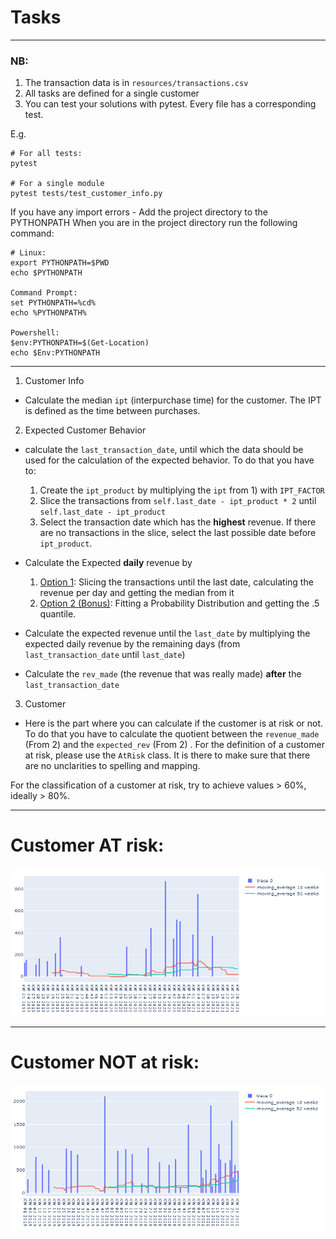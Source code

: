 # Tasks


---

###  NB:
 1. The transaction data is in `resources/transactions.csv`
 2. All tasks are defined for a single customer 
 3. You can test your solutions with pytest. Every file has a corresponding test.
  
E.g.
```
# For all tests:
pytest

# For a single module
pytest tests/test_customer_info.py
```

If you have any import errors - Add the project directory to the PYTHONPATH
When you are in the project directory run the following command:
```
# Linux: 
export PYTHONPATH=$PWD
echo $PYTHONPATH

Command Prompt: 
set PYTHONPATH=%cd%
echo %PYTHONPATH%

Powershell: 
$env:PYTHONPATH=$(Get-Location)
echo $Env:PYTHONPATH
```

---

 
1. Customer Info
 - Calculate the median `ipt` (interpurchase time) for the customer. 
 The IPT is defined as the time between purchases.

2. Expected Customer Behavior
 - calculate the `last_transaction_date`, 
 until which the data should be used for the calculation of the expected behavior.
 To do that you have to:
    1. Create the `ipt_product` by multiplying the `ipt` from 1) with `IPT_FACTOR`
    2. Slice the transactions from `self.last_date - ipt_product * 2` until `self.last_date - ipt_product`
    3. Select the transaction date which has the **highest** revenue. 
    If there are no transactions in the slice, select the last possible date before `ipt_product`.
    
 - Calculate the Expected **daily** revenue by
    1. <u>Option 1</u>: Slicing the transactions until the last date, calculating the revenue per day 
    and getting the median from it
    2. <u>Option 2 (Bonus)</u>: Fitting a Probability Distribution and getting the .5 quantile.
 
 - Calculate the expected revenue until the `last_date` by multiplying the expected daily revenue
  by the remaining days (from `last_transaction_date` until `last_date`)
  
 - Calculate the `rev_made` (the revenue that was really made) **after** the `last_transaction_date`
 
3. Customer
 - Here is the part where you can calculate if the customer is at risk or not. To do that 
  you have to calculate the quotient between the `revenue_made` (From 2) and the `expected_rev` (From 2)
. For the definition of a customer at risk, please use the `AtRisk` class. It is there to make sure 
that there are no unclarities to spelling and mapping.

For the classification of a customer at risk, try to achieve values > 60%, ideally > 80%.

---

# Customer AT risk:

![](Customer%20AT%20risk.PNG)

---

# Customer NOT at risk:

![](Customer%20NOT%20at%20risk.PNG)